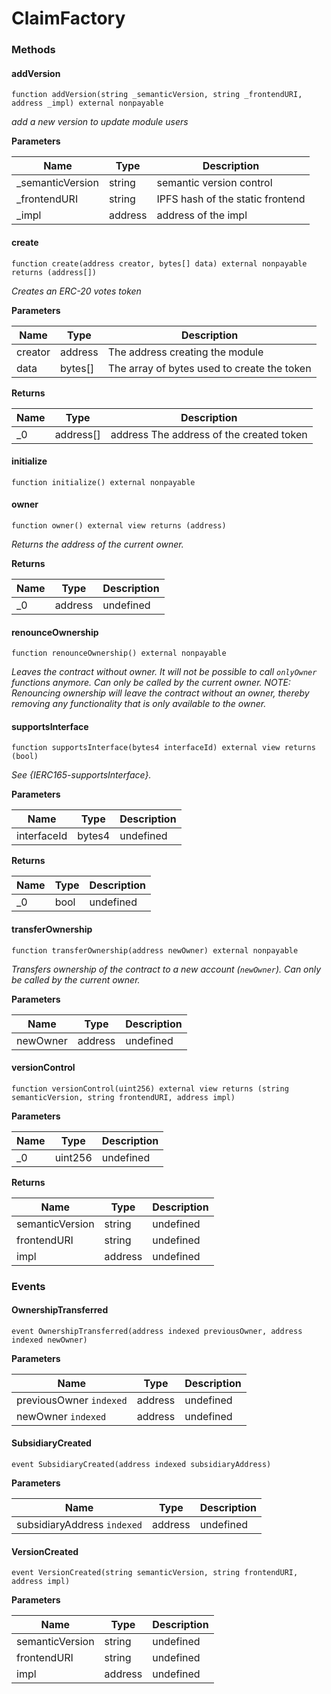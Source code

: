 # ClaimFactory

### Methods

#### addVersion

```solidity
function addVersion(string _semanticVersion, string _frontendURI, address _impl) external nonpayable
```

_add a new version to update module users_

**Parameters**

| Name              | Type    | Description                      |
| ----------------- | ------- | -------------------------------- |
| \_semanticVersion | string  | semantic version control         |
| \_frontendURI     | string  | IPFS hash of the static frontend |
| \_impl            | address | address of the impl              |

#### create

```solidity
function create(address creator, bytes[] data) external nonpayable returns (address[])
```

_Creates an ERC-20 votes token_

**Parameters**

| Name    | Type     | Description                                 |
| ------- | -------- | ------------------------------------------- |
| creator | address  | The address creating the module             |
| data    | bytes\[] | The array of bytes used to create the token |

**Returns**

| Name | Type       | Description                              |
| ---- | ---------- | ---------------------------------------- |
| \_0  | address\[] | address The address of the created token |

#### initialize

```solidity
function initialize() external nonpayable
```

#### owner

```solidity
function owner() external view returns (address)
```

_Returns the address of the current owner._

**Returns**

| Name | Type    | Description |
| ---- | ------- | ----------- |
| \_0  | address | undefined   |

#### renounceOwnership

```solidity
function renounceOwnership() external nonpayable
```

_Leaves the contract without owner. It will not be possible to call `onlyOwner` functions anymore. Can only be called by the current owner. NOTE: Renouncing ownership will leave the contract without an owner, thereby removing any functionality that is only available to the owner._

#### supportsInterface

```solidity
function supportsInterface(bytes4 interfaceId) external view returns (bool)
```

_See {IERC165-supportsInterface}._

**Parameters**

| Name        | Type   | Description |
| ----------- | ------ | ----------- |
| interfaceId | bytes4 | undefined   |

**Returns**

| Name | Type | Description |
| ---- | ---- | ----------- |
| \_0  | bool | undefined   |

#### transferOwnership

```solidity
function transferOwnership(address newOwner) external nonpayable
```

_Transfers ownership of the contract to a new account (`newOwner`). Can only be called by the current owner._

**Parameters**

| Name     | Type    | Description |
| -------- | ------- | ----------- |
| newOwner | address | undefined   |

#### versionControl

```solidity
function versionControl(uint256) external view returns (string semanticVersion, string frontendURI, address impl)
```

**Parameters**

| Name | Type    | Description |
| ---- | ------- | ----------- |
| \_0  | uint256 | undefined   |

**Returns**

| Name            | Type    | Description |
| --------------- | ------- | ----------- |
| semanticVersion | string  | undefined   |
| frontendURI     | string  | undefined   |
| impl            | address | undefined   |

### Events

#### OwnershipTransferred

```solidity
event OwnershipTransferred(address indexed previousOwner, address indexed newOwner)
```

**Parameters**

| Name                    | Type    | Description |
| ----------------------- | ------- | ----------- |
| previousOwner `indexed` | address | undefined   |
| newOwner `indexed`      | address | undefined   |

#### SubsidiaryCreated

```solidity
event SubsidiaryCreated(address indexed subsidiaryAddress)
```

**Parameters**

| Name                        | Type    | Description |
| --------------------------- | ------- | ----------- |
| subsidiaryAddress `indexed` | address | undefined   |

#### VersionCreated

```solidity
event VersionCreated(string semanticVersion, string frontendURI, address impl)
```

**Parameters**

| Name            | Type    | Description |
| --------------- | ------- | ----------- |
| semanticVersion | string  | undefined   |
| frontendURI     | string  | undefined   |
| impl            | address | undefined   |
